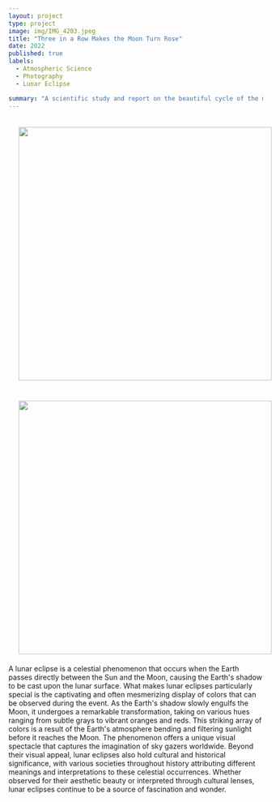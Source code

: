 ```yaml
---
layout: project
type: project
image: img/IMG_4203.jpeg
title: "Three in a Row Makes the Moon Turn Rose"
date: 2022
published: true
labels:
  - Atmospheric Science
  - Photography
  - Lunar Eclipse

summary: "A scientific study and report on the beautiful cycle of the moon and its alignments"
---
```


<img align='left' src='https://raw.githubusercontent.com/ktam808/ktam808.github.io/main/img/IMG_4143.jpeg' width='500' HSPACE='20' VSPACE='20'>
<img align='left' src='https://raw.githubusercontent.com/ktam808/ktam808.github.io/main/img/IMG_4203.jpeg' width='500' HSPACE='20' VSPACE='20'>

A lunar eclipse is a celestial phenomenon that occurs when the Earth passes directly between the Sun and the Moon, causing the Earth's shadow to be cast upon the lunar surface. What makes lunar eclipses particularly special is the captivating and often mesmerizing display of colors that can be observed during the event. As the Earth's shadow slowly engulfs the Moon, it undergoes a remarkable transformation, taking on various hues ranging from subtle grays to vibrant oranges and reds. This striking array of colors is a result of the Earth's atmosphere bending and filtering sunlight before it reaches the Moon. The phenomenon offers a unique visual spectacle that captures the imagination of sky gazers worldwide. Beyond their visual appeal, lunar eclipses also hold cultural and historical significance, with various societies throughout history attributing different meanings and interpretations to these celestial occurrences. Whether observed for their aesthetic beauty or interpreted through cultural lenses, lunar eclipses continue to be a source of fascination and wonder.
